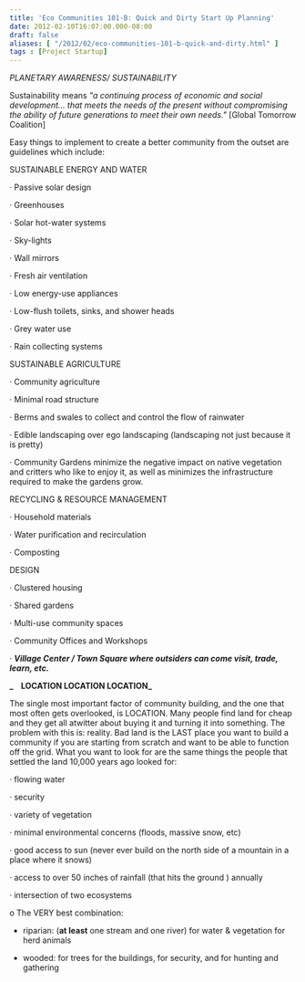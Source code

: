 ```yaml
---
title: 'Eco Communities 101-B: Quick and Dirty Start Up Planning'
date: 2012-02-10T16:07:00.000-08:00
draft: false
aliases: [ "/2012/02/eco-communities-101-b-quick-and-dirty.html" ]
tags : [Project Startup]
---
```


  

_PLANETARY AWARENESS/ SUSTAINABILITY_

  

Sustainability means _"a continuing process of economic and social development… that meets the needs of the present without compromising the ability of future generations to meet their own needs."_ \[Global Tomorrow Coalition\]

  

Easy things to implement to create a better community from the outset are guidelines which include:

  

SUSTAINABLE ENERGY AND WATER

· Passive solar design

· Greenhouses

· Solar hot-water systems

· Sky-lights

· Wall mirrors

· Fresh air ventilation

· Low energy-use appliances

· Low-flush toilets, sinks, and shower heads

· Grey water use

· Rain collecting systems

  

SUSTAINABLE AGRICULTURE

· Community agriculture

· Minimal road structure

· Berms and swales to collect and control the flow of rainwater

· Edible landscaping over ego landscaping (landscaping not just because it is pretty)

· Community Gardens minimize the negative impact on native vegetation and critters who like to enjoy it, as well as minimizes the infrastructure required to make the gardens grow.

  

RECYCLING & RESOURCE MANAGEMENT

· Household materials

· Water purification and recirculation

· Composting

  

DESIGN

· Clustered housing

· Shared gardens

· Multi-use community spaces

· Community Offices and Workshops

· **_Village Center / Town Square where outsiders can come visit, trade, learn, etc._**

  

  
**_    LOCATION LOCATION LOCATION_**

  

The single most important factor of community building, and the one that most often gets overlooked, is LOCATION. Many people find land for cheap and they get all atwitter about buying it and turning it into something. The problem with this is: reality. Bad land is the LAST place you want to build a community if you are starting from scratch and want to be able to function off the grid. What you want to look for are the same things the people that settled the land 10,000 years ago looked for: 

  

· flowing water

· security

· variety of vegetation

· minimal environmental concerns (floods, massive snow, etc)

· good access to sun (never ever build on the north side of a mountain in a place where it snows)

· access to over 50 inches of rainfall (that hits the ground ) annually

· intersection of two ecosystems

o The VERY best combination:

+ riparian: (**at least** one stream and one river) for water & vegetation for herd animals

+ wooded: for trees for the buildings, for security, and for hunting and gathering